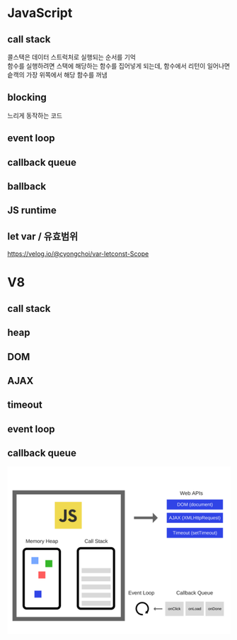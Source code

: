 # JavaScript

## call stack
콜스택은 데이터 스트럭처로 실행되는 순서를 기억  
함수를 실행하려면 스택에 해당하는 함수를 집어넣게 되는데, 함수에서 리턴이 일어나면 슽캑의 가장 위쪽에서 해당 함수를 꺼냄  


## blocking
느리게 동작하는 코드


## event loop
## callback queue
## ballback
## JS runtime
## let var / 유효범위
https://velog.io/@cyongchoi/var-letconst-Scope

# V8
## call stack
## heap
## DOM
## AJAX
## timeout
## event loop
## callback queue


![](./img/img1.png)